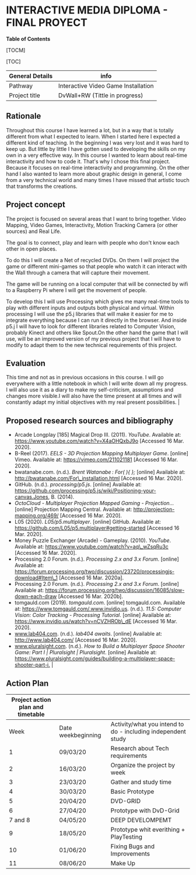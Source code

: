


# INTERACTIVE MEDIA DIPLOMA - FINAL PROYECT

**Table of Contents**

[TOCM]

[TOC]

 General Details | info
 --- | --- 
 Pathway | Interactive Video Game Installation 
 Project title | DvWall+RW (Tittle in progress) 
## Rationale

Throughout this course I have learned a lot, but in a way that is totally different from what I expected to learn. When I started here I expected a different kind of teaching. In the beginning I was very lost and it was hard to keep up. But little by little I have gotten used to developing the skills on my own in a very effective way. In this course I wanted to learn about real-time interactivity and how to code it. That&#39;s why I chose this final project. Because it focuses on real-time interactivity and programming. On the other hand I also wanted to learn more about graphic design in general, I come from a very technical world and many times I have missed that artistic touch that transforms the creations.

## Project concept

The project is focused on several areas that I want to bring together. Video Mapping, Video Games, Interactivity, Motion Tracking Camera (or other sources) and Real Life.

The goal is to connect, play and learn with people who don&#39;t know each other in open places.

To do this I will create a Net of recycled DVDs. On them I will project the game or different mini-games so that people who watch it can interact with the Wall through a camera that will capture their movement.

The game will be running on a local computer that will be connected by wifi to a Raspberry Pi where I will get the movement of people.

To develop this I will use Processing which gives me many real-time tools to play with different inputs and outputs both physical and virtual. Within processing I will use the p5.j libraries that will make it easier for me to integrate everything because I can run it directly in the browser. And inside p5.j I will have to look for different libraries related to Computer Vision, probably Kinect and others like Spout.On the other hand the game that I will use, will be an improved version of my previous project that I will have to modify to adapt them to the new technical requirements of this project. 

## Evaluation 

This time and not as in previous occasions in this course. I will go everywhere with a little notebook in which I will write down all my progress. I will also use it as a diary to make my self-criticism, assumptions and changes more visible.I will also have the time present at all times and will constantly adapt my initial objectives with my real present possibilities. |
## Proposed research sources and bibliography

- Arcade Longplay [185] Magical Drop III. (2011). _YouTube_. Available at: https://www.youtube.com/watch?v=X4aOHQxbJ9o [Accessed 16 Mar. 2020].
- B-Reel (2017). _EELS - 3D Projection Mapping Multiplayer Game_. [online] Vimeo. Available at: https://vimeo.com/211021181 [Accessed 16 Mar. 2020].
- bwatanabe.com. (n.d.). _Brent Watanabe : For( ){ };_ [online] Available at: http://bwatanabe.com/For\_installation.html [Accessed 16 Mar. 2020].
- GitHub. (n.d.). _processing/p5.js_. [online] Available at: https://github.com/processing/p5.js/wiki/Positioning-your-canvas.Jones, B. (2014). 
- _OctoCloud - Multiplayer Projection Mapped Gaming - Projection..._ [online] Projection Mapping Central. Available at: http://projection-mapping.org/469/ [Accessed 16 Mar. 2020].
- L05 (2020). _L05/p5.multiplayer_. [online] GitHub. Available at: https://github.com/L05/p5.multiplayer#getting-started [Accessed 16 Mar. 2020].
- Money Puzzle Exchanger (Arcade) - Gameplay. (2010). _YouTube_. Available at: https://www.youtube.com/watch?v=aq\_wZsqRu3c [Accessed 16 Mar. 2020].
- Processing 2.0 Forum. (n.d.). _Processing 2.x and 3.x Forum_. [online] Available at: https://forum.processing.org/two/discussion/23720/processingjs-download#Item\_1 [Accessed 16 Mar. 2020a].
- Processing 2.0 Forum. (n.d.). _Processing 2.x and 3.x Forum_. [online] Available at: https://forum.processing.org/two/discussion/16085/slow-down-each-draw [Accessed 16 Mar. 2020b].
- tomgauld.com (2019). _tomgauld.com_. [online] tomgauld.com. Available at: https://www.tomgauld.com/.www.invidio.us. (n.d.). 
_11.5: Computer Vision: Color Tracking - Processing Tutorial_. [online] Available at: https://www.invidio.us/watch?v=nCVZHROb\_dE [Accessed 16 Mar. 2020].
- www.lab404.com. (n.d.). _lab404 awaits_. [online] Available at: http://www.lab404.com/ [Accessed 16 Mar. 2020].
- www.pluralsight.com. (n.d.). _How to Build a Multiplayer Space Shooter Game: Part I | Pluralsight | Pluralsight_. [online] Available at: https://www.pluralsight.com/guides/building-a-multiplayer-space-shooter-part-i.‌ |

## Action Plan
| Project action plan and timetable |   |   |
| --- | --- | --- |
| Week | Date weekbeginning | Activity/what you intend to do - including independent study | Resources/ what you will need to do |
| 1 | 09/03/20 | Research about Tech requirements | Read about diferent similar projects |
| 2 | 16/03/20 | Organize the project by week | look for different tools to track my progress on the project and help me achieve my goals |
| 3 | 23/03/20 | Gather and study time | Gather books and take notes on everything relevant to my project |
| 4 | 30/03/20 | Basic Prototype | Motion TrackingProyection Mapping |
| 5 | 20/04/20 | DVD-GRID | Build the physical surface |
| 6 | 27/04/20 | Prototype with DvD-Grid | Map the Game into the new surface.Think about where to put the camara, proyector and players |
| 7 and 8 | 04/05/20 | DEEP DEVELOMPEMT | Game PlayMechanicsTry to develop MiniGames (retro-games) |
| 9 | 18/05/20 | Prototype whit everithing + PlayTesting | Put everithing together and Test with people |
| 10 | 01/06/20 | Fixing Bugs and Improvements | try to improve anything that doesn&#39;t react in a gentle way. And try to optimize the operation of the functions  |
| 11 | 08/06/20 | Make Up | Final details and some work on the final aesthetic of the game |
